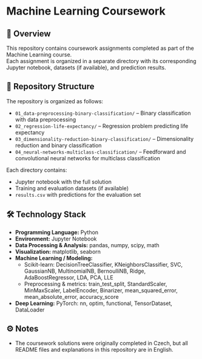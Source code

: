 # Machine Learning Coursework

## 📘 Overview
This repository contains coursework assignments completed as part of the Machine Learning course.  
Each assignment is organized in a separate directory with its corresponding Jupyter notebook, datasets (if available), and prediction results.  

## 📂 Repository Structure
The repository is organized as follows:
- `01_data-preprocessing-binary-classification/` – Binary classification with data preprocessing  
- `02_regression-life-expectancy/` – Regression problem predicting life expectancy  
- `03_dimensionality-reduction-binary-classification/` – Dimensionality reduction and binary classification  
- `04_neural-networks-multiclass-classification/` – Feedforward and convolutional neural networks for multiclass classification  

Each directory contains:
- Jupyter notebook with the full solution  
- Training and evaluation datasets (if available)  
- `results.csv` with predictions for the evaluation set  

## 🛠 Technology Stack
- **Programming Language:** Python  
- **Environment:** Jupyter Notebook  
- **Data Processing & Analysis:** pandas, numpy, scipy, math  
- **Visualization:** matplotlib, seaborn  
- **Machine Learning / Modeling:**  
  - Scikit-learn: DecisionTreeClassifier, KNeighborsClassifier, SVC, GaussianNB, MultinomialNB, BernoulliNB, Ridge, AdaBoostRegressor, LDA, PCA, LLE  
  - Preprocessing & metrics: train_test_split, StandardScaler, MinMaxScaler, LabelEncoder, Binarizer, mean_squared_error, mean_absolute_error, accuracy_score  
- **Deep Learning:** PyTorch: nn, optim, functional, TensorDataset, DataLoader  

## ⚙️ Notes
- The coursework solutions were originally completed in Czech, but all README files and explanations in this repository are in English.
